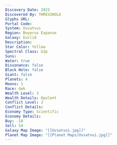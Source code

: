 ```yaml
---
Discovery Date: 2023
Discovered By: THRESSHOLD
Glyphs URL:
Portal Code:
System: Uvsatvui
Region: Boyerus Expanse
Galaxy: Euclid
Description:
Star Color: Yellow
Spectral Class: G3p
Suns:
Water: true
Dissonance: false
Black Hole: false
Giant: false
Planets: 4
Moons: 1
Race: Gek
Wealth Level: 3
Wealth Details: Opulent
Conflict Level: 3
Conflict Details:
Economy Type: Scientific
Economy Details:
Buy: -10
Sell: 54
Galaxy Map Image: "[[Uvsatvui.jpg]]"
Planet Map Image: "[[Planet Maps/Uvsatvui.jpg]]"
---
```

